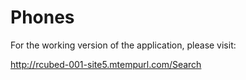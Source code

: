 # Phones


For the working version of the application, please visit: 

http://rcubed-001-site5.mtempurl.com/Search

